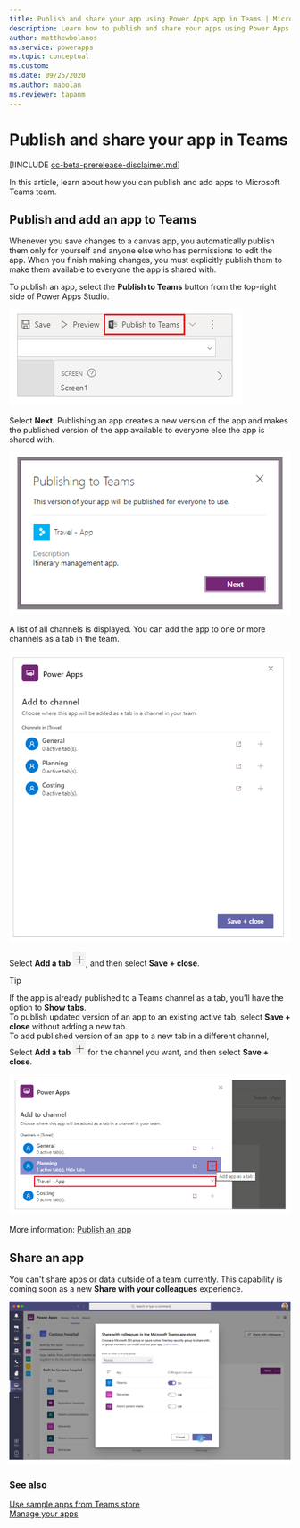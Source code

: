```yaml
---
title: Publish and share your app using Power Apps app in Teams | Microsoft Docs
description: Learn how to publish and share your apps using Power Apps app in Teams.
author: matthewbolanos
ms.service: powerapps
ms.topic: conceptual
ms.custom: 
ms.date: 09/25/2020
ms.author: mabolan
ms.reviewer: tapanm
---
```


# Publish and share your app in Teams

[!INCLUDE [cc-beta-prerelease-disclaimer.md](../includes/cc-beta-prerelease-disclaimer.md)]

In this article, learn about how you can publish and add apps to Microsoft Teams team.

## Publish and add an app to Teams

Whenever you save changes to a canvas app, you automatically publish them only for yourself and anyone else who has permissions to edit the app. When you finish making changes, you must explicitly publish them to make them available to everyone the app is shared with.

To publish an app, select the **Publish to Teams** button from the top-right side of Power Apps Studio.

![Publish to Teams](media/publish-app-5.png "Publish to Teams")

Select **Next.** Publishing an app creates a new version of the app and makes the published version of the app available to everyone else the app is shared with.

![Select Next](media/publish-app-6.png "Select Next")

A list of all channels is displayed. You can add the app to one or more channels as a tab in the team.

![List of channels](media/publish-app-7.png "List of channels")

Select **Add a tab** ![Add a tab](media/publish-app-9.png "Add a tab"), and then select **Save + close**.

> [!TIP]
> If the app is already published to a Teams channel as a tab, you'll have the option to **Show tabs**. <br> To publish updated version of an app to an existing active tab, select **Save + close** without adding a new tab. <br> To add published version of an app to a new tab in a different channel, Select **Add a tab** ![Add a tab](media/publish-app-9.png "Add a tab") for the channel you want, and then select **Save + close**.

![Select and save](media/publish-app-8.png "Select and save")

More information: [Publish an app](../maker/canvas-apps/save-publish-app.md#publish-an-app)

## Share an app

You can't share apps or data outside of a team currently. This capability is coming soon as a new **Share with your colleagues** experience.

![Share with your colleagus](media/share-with-colleagues.png "Share with your colleagues")

### See also

[Use sample apps from Teams store](use-sample-apps-from-teams-store.md)  
[Manage your apps](manage-your-apps.md)

